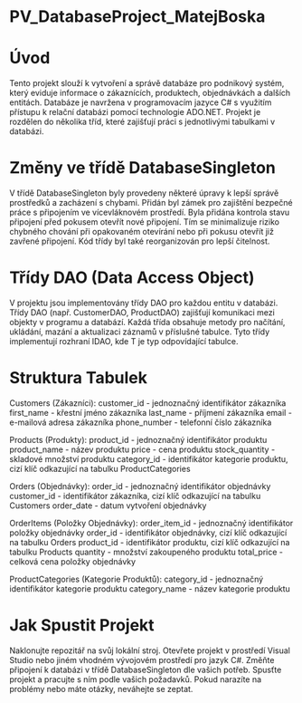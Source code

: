 
# PV_DatabaseProject_MatejBoska

# Úvod
Tento projekt slouží k vytvoření a správě databáze pro podnikový systém, který eviduje informace o zákaznících, produktech, objednávkách a dalších entitách. Databáze je navržena v programovacím jazyce C# s využitím přístupu k relační databázi pomocí technologie ADO.NET. Projekt je rozdělen do několika tříd, které zajišťují práci s jednotlivými tabulkami v databázi.

# Změny ve třídě DatabaseSingleton
V třídě DatabaseSingleton byly provedeny některé úpravy k lepší správě prostředků a zacházení s chybami. Přidán byl zámek pro zajištění bezpečné práce s připojením ve vícevláknovém prostředí. Byla přidána kontrola stavu připojení před pokusem otevřít nové připojení. Tím se minimalizuje riziko chybného chování při opakovaném otevírání nebo při pokusu otevřít již zavřené připojení. Kód třídy byl také reorganizován pro lepší čitelnost.

# Třídy DAO (Data Access Object)
V projektu jsou implementovány třídy DAO pro každou entitu v databázi. Třídy DAO (např. CustomerDAO, ProductDAO) zajišťují komunikaci mezi objekty v programu a databází. Každá třída obsahuje metody pro načítání, ukládání, mazání a aktualizaci záznamů v příslušné tabulce. Tyto třídy implementují rozhraní IDAO<T>, kde T je typ odpovídající tabulce.

# Struktura Tabulek
Customers (Zákazníci):
customer_id - jednoznačný identifikátor zákazníka
first_name - křestní jméno zákazníka
last_name - příjmení zákazníka
email - e-mailová adresa zákazníka
phone_number - telefonní číslo zákazníka

Products (Produkty):
product_id - jednoznačný identifikátor produktu
product_name - název produktu
price - cena produktu
stock_quantity - skladové množství produktu
category_id - identifikátor kategorie produktu, cizí klíč odkazující na tabulku ProductCategories

Orders (Objednávky):
order_id - jednoznačný identifikátor objednávky
customer_id - identifikátor zákazníka, cizí klíč odkazující na tabulku Customers
order_date - datum vytvoření objednávky

OrderItems (Položky Objednávky):
order_item_id - jednoznačný identifikátor položky objednávky
order_id - identifikátor objednávky, cizí klíč odkazující na tabulku Orders
product_id - identifikátor produktu, cizí klíč odkazující na tabulku Products
quantity - množství zakoupeného produktu
total_price - celková cena položky objednávky

ProductCategories (Kategorie Produktů):
category_id - jednoznačný identifikátor kategorie produktu
category_name - název kategorie produktu

# Jak Spustit Projekt
Naklonujte repozitář na svůj lokální stroj.
Otevřete projekt v prostředí Visual Studio nebo jiném vhodném vývojovém prostředí pro jazyk C#.
Změňte připojení k databázi v třídě DatabaseSingleton dle vašich potřeb.
Spusťte projekt a pracujte s ním podle vašich požadavků.
Pokud narazíte na problémy nebo máte otázky, neváhejte se zeptat.
